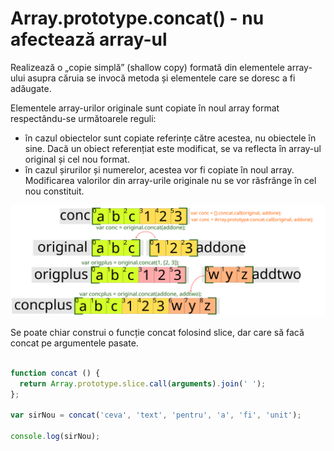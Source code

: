 # Array.prototype.concat() - nu afectează array-ul

Realizează o „copie simplă” (shallow copy) formată din elementele array-ului asupra căruia se invocă metoda și elementele care se doresc a fi adăugate.

Elementele array-urilor originale sunt copiate în noul array format respectându-se următoarele reguli:
- în cazul obiectelor sunt copiate referințe către acestea, nu obiectele în sine. Dacă un obiect referențiat este modificat, se va reflecta în array-ul original și cel nou format.
- în cazul șirurilor și numerelor, acestea vor fi copiate în noul array. Modificarea valorilor din array-urile originale nu se vor răsfrânge în cel nou constituit.

![Array.prototype.concat()](ArrayConcat.svg)

Se poate chiar construi o funcție concat folosind slice, dar care să facă concat pe argumentele pasate.

```js

function concat () {
  return Array.prototype.slice.call(arguments).join(' ');
};

var sirNou = concat('ceva', 'text', 'pentru', 'a', 'fi', 'unit');

console.log(sirNou);
```
